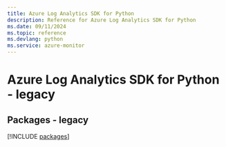 ```yaml
---
title: Azure Log Analytics SDK for Python
description: Reference for Azure Log Analytics SDK for Python
ms.date: 09/11/2024
ms.topic: reference
ms.devlang: python
ms.service: azure-monitor
---
```

# Azure Log Analytics SDK for Python - legacy
## Packages - legacy
[!INCLUDE [packages](log-analytics-index.md)]